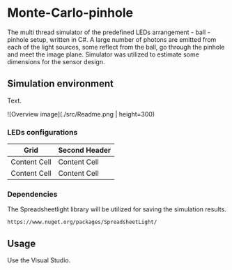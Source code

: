 # Monte-Carlo-pinhole

The multi thread simulator of the predefined LEDs arrangement - ball - pinhole setup, written in C#. A large number of photons are emitted from each of the light sources, some reflect from the ball, go through the pinhole and meet the image plane. Simulator was utilized to estimate some dimensions for the sensor design.

## Simulation environment

Text.

![Overview image](./src/Readme.png | height=300)

### LEDs configurations

| Grid   | Second Header |
| ------------- | ------------- |
| Content Cell  | Content Cell  |
| Content Cell  | Content Cell  |

### Dependencies

The Spreadsheetlight library will be utilized for saving the simulation results.
```
https://www.nuget.org/packages/SpreadsheetLight/
```

## Usage

Use the Visual Studio.
